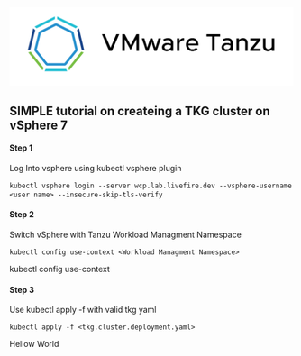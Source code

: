 ![VMware Tanzu](./img/vmware.tanzu.logo.png)

## SIMPLE tutorial on createing a TKG cluster on vSphere 7 ##

#### Step 1 ####

Log Into vsphere using kubectl vsphere plugin
```
kubectl vsphere login --server wcp.lab.livefire.dev --vsphere-username <user name> --insecure-skip-tls-verify
```

#### Step 2 #### 

Switch vSphere with Tanzu Workload Managment Namespace 

```
kubectl config use-context <Workload Managment Namespace>
```
  kubectl config use-context <Workload Managment Namespace>

#### Step 3 #### 

Use kubectl apply -f with valid tkg yaml

``` 
kubectl apply -f <tkg.cluster.deployment.yaml>
```

Hellow World
